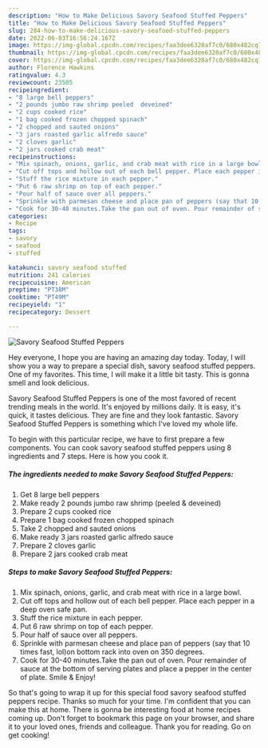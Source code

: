 ```yaml
---
description: "How to Make Delicious Savory Seafood Stuffed Peppers"
title: "How to Make Delicious Savory Seafood Stuffed Peppers"
slug: 284-how-to-make-delicious-savory-seafood-stuffed-peppers
date: 2022-06-03T16:56:24.167Z
image: https://img-global.cpcdn.com/recipes/faa3dee6320af7c0/680x482cq70/savory-seafood-stuffed-peppers-recipe-main-photo.jpg
thumbnail: https://img-global.cpcdn.com/recipes/faa3dee6320af7c0/680x482cq70/savory-seafood-stuffed-peppers-recipe-main-photo.jpg
cover: https://img-global.cpcdn.com/recipes/faa3dee6320af7c0/680x482cq70/savory-seafood-stuffed-peppers-recipe-main-photo.jpg
author: Florence Hawkins
ratingvalue: 4.3
reviewcount: 23505
recipeingredient:
- "8 large bell peppers"
- "2 pounds jumbo raw shrimp peeled  deveined"
- "2 cups cooked rice"
- "1 bag cooked frozen chopped spinach"
- "2 chopped and sauted onions"
- "3 jars roasted garlic alfredo sauce"
- "2 cloves garlic"
- "2 jars cooked crab meat"
recipeinstructions:
- "Mix spinach, onions, garlic, and crab meat with rice in a large bowl."
- "Cut off tops and hollow out of each bell pepper. Place each pepper in a deep oven safe pan."
- "Stuff the rice mixture in each pepper."
- "Put 6 raw shrimp on top of each pepper."
- "Pour half of sauce over all peppers."
- "Sprinkle with parmesan cheese and place pan of peppers (say that 10 times fast, lol)on bottom rack into oven on 350 degrees."
- "Cook for 30-40 minutes.Take the pan out of oven. Pour remainder of sauce at the bottom of serving plates and place a pepper in the center of plate. Smile &amp; Enjoy!"
categories:
- Recipe
tags:
- savory
- seafood
- stuffed

katakunci: savory seafood stuffed 
nutrition: 241 calories
recipecuisine: American
preptime: "PT38M"
cooktime: "PT49M"
recipeyield: "1"
recipecategory: Dessert

---
```



![Savory Seafood Stuffed Peppers](https://img-global.cpcdn.com/recipes/faa3dee6320af7c0/680x482cq70/savory-seafood-stuffed-peppers-recipe-main-photo.jpg)

Hey everyone, I hope you are having an amazing day today. Today, I will show you a way to prepare a special dish, savory seafood stuffed peppers. One of my favorites. This time, I will make it a little bit tasty. This is gonna smell and look delicious.

Savory Seafood Stuffed Peppers is one of the most favored of recent trending meals in the world. It's enjoyed by millions daily. It is easy, it's quick, it tastes delicious. They are fine and they look fantastic. Savory Seafood Stuffed Peppers is something which I've loved my whole life.




To begin with this particular recipe, we have to first prepare a few components. You can cook savory seafood stuffed peppers using 8 ingredients and 7 steps. Here is how you cook it.

<!--inarticleads1-->

##### The ingredients needed to make Savory Seafood Stuffed Peppers:

1. Get 8 large bell peppers
1. Make ready 2 pounds jumbo raw shrimp (peeled &amp; deveined)
1. Prepare 2 cups cooked rice
1. Prepare 1 bag cooked frozen chopped spinach
1. Take 2 chopped and sauted onions
1. Make ready 3 jars roasted garlic alfredo sauce
1. Prepare 2 cloves garlic
1. Prepare 2 jars cooked crab meat




<!--inarticleads2-->

##### Steps to make Savory Seafood Stuffed Peppers:

1. Mix spinach, onions, garlic, and crab meat with rice in a large bowl.
1. Cut off tops and hollow out of each bell pepper. Place each pepper in a deep oven safe pan.
1. Stuff the rice mixture in each pepper.
1. Put 6 raw shrimp on top of each pepper.
1. Pour half of sauce over all peppers.
1. Sprinkle with parmesan cheese and place pan of peppers (say that 10 times fast, lol)on bottom rack into oven on 350 degrees.
1. Cook for 30-40 minutes.Take the pan out of oven. Pour remainder of sauce at the bottom of serving plates and place a pepper in the center of plate. Smile &amp; Enjoy!




So that's going to wrap it up for this special food savory seafood stuffed peppers recipe. Thanks so much for your time. I'm confident that you can make this at home. There is gonna be interesting food at home recipes coming up. Don't forget to bookmark this page on your browser, and share it to your loved ones, friends and colleague. Thank you for reading. Go on get cooking!

